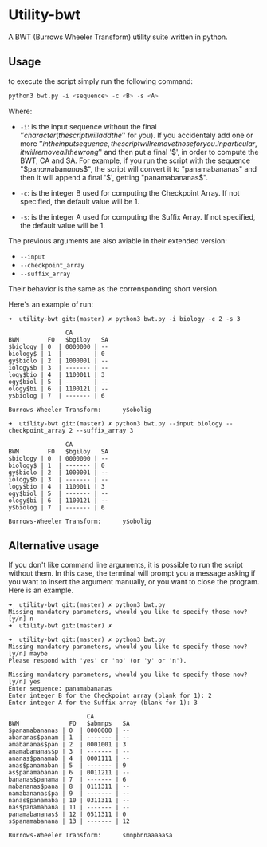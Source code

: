 # Utility-bwt

A BWT (Burrows Wheeler Transform) utility suite written in python.

## Usage

to execute the script simply run the following command:

```python
python3 bwt.py -i <sequence> -c <B> -s <A>
```

Where:

- ```-i```: is the input sequence without the final '$' character (the script will add the '$' for you). If you accidentaly add
one or more '$' in the input sequence, the script will remove those for you. In particular, it will remove all the wrong
'$' and then put a final '$', in order to compute the BWT, CA and SA. For example, if you run the script with the
sequence "$pa$nam$aban$ana$s$", the script will convert it to "panamabananas" and then it will append a final '$',
getting "panamabananas$".

- ```-c```: is the integer B used for computing the Checkpoint Array. If not specified, the default value will be 1.
- ```-s```: is the integer A used for computing the Suffix Array. If not specified, the default value will be 1.

The previous arguments are also aviable in their extended version:

- ```--input```
- ```--checkpoint_array```
- ```--suffix_array```

Their behavior is the same as the corrensponding short version.

Here's an example of run:

```shell
➜  utility-bwt git:(master) ✗ python3 bwt.py -i biology -c 2 -s 3

                CA
BWM        FO   $bgiloy   SA
$biology | 0  | 0000000 | --
biology$ | 1  | ------- | 0
gy$biolo | 2  | 1000001 | --
iology$b | 3  | ------- | --
logy$bio | 4  | 1100011 | 3
ogy$biol | 5  | ------- | --
ology$bi | 6  | 1100121 | --
y$biolog | 7  | ------- | 6

Burrows-Wheeler Transform:      y$obolig

➜  utility-bwt git:(master) ✗ python3 bwt.py --input biology --checkpoint_array 2 --suffix_array 3

                CA
BWM        FO   $bgiloy   SA
$biology | 0  | 0000000 | --
biology$ | 1  | ------- | 0
gy$biolo | 2  | 1000001 | --
iology$b | 3  | ------- | --
logy$bio | 4  | 1100011 | 3
ogy$biol | 5  | ------- | --
ology$bi | 6  | 1100121 | --
y$biolog | 7  | ------- | 6

Burrows-Wheeler Transform:      y$obolig
```

## Alternative usage

If you don't like command line arguments, it is possible to run the script without them. In this case, the terminal
will prompt you a message asking if you want to insert the argument manually, or you want to close the program. Here is
an example.

```shell
➜  utility-bwt git:(master) ✗ python3 bwt.py
Missing mandatory parameters, whould you like to specify those now? [y/n] n
➜  utility-bwt git:(master) ✗

➜  utility-bwt git:(master) ✗ python3 bwt.py
Missing mandatory parameters, whould you like to specify those now? [y/n] maybe
Please respond with 'yes' or 'no' (or 'y' or 'n').

Missing mandatory parameters, whould you like to specify those now? [y/n] yes
Enter sequence: panamabananas
Enter integer B for the Checkpoint array (blank for 1): 2
Enter integer A for the Suffix array (blank for 1): 3

                      CA
BWM              FO   $abmnps   SA
$panamabananas | 0  | 0000000 | --
abananas$panam | 1  | ------- | --
amabananas$pan | 2  | 0001001 | 3
anamabananas$p | 3  | ------- | --
ananas$panamab | 4  | 0001111 | --
anas$panamaban | 5  | ------- | 9
as$panamabanan | 6  | 0011211 | --
bananas$panama | 7  | ------- | 6
mabananas$pana | 8  | 0111311 | --
namabananas$pa | 9  | ------- | --
nanas$panamaba | 10 | 0311311 | --
nas$panamabana | 11 | ------- | --
panamabananas$ | 12 | 0511311 | 0
s$panamabanana | 13 | ------- | 12

Burrows-Wheeler Transform:      smnpbnnaaaaa$a
```
